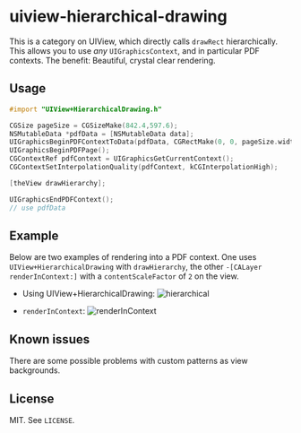 uiview-hierarchical-drawing
===========================

This is a category on UIView, which directly calls `drawRect` hierarchically. This allows you to use *any* `UIGraphicsContext`, and in particular PDF contexts. 
The benefit: Beautiful, crystal clear rendering.

Usage
-----
```objective-c
#import "UIView+HierarchicalDrawing.h"

CGSize pageSize = CGSizeMake(842.4,597.6);
NSMutableData *pdfData = [NSMutableData data];
UIGraphicsBeginPDFContextToData(pdfData, CGRectMake(0, 0, pageSize.width, pageSize.height), documentInfoDict);
UIGraphicsBeginPDFPage();
CGContextRef pdfContext = UIGraphicsGetCurrentContext();
CGContextSetInterpolationQuality(pdfContext, kCGInterpolationHigh);

[theView drawHierarchy];

UIGraphicsEndPDFContext();
// use pdfData
```

Example
-------
Below are two examples of rendering into a PDF context. One uses `UIView+HierarchicalDrawing` with `drawHierarchy`, the other `-[CALayer renderInContext:]` with a `contentScaleFactor` of `2` on the view.

- Using UIView+HierarchicalDrawing:
![hierarchical](http://mruegenberg.github.io/uiview-hierarchical-drawing/hierarchical.png)

- `renderInContext`:
![renderInContext](http://mruegenberg.github.io/uiview-hierarchical-drawing/renderincontext.png)

Known issues
----------
There are some possible problems with custom patterns as view backgrounds.

License
-------
MIT. See `LICENSE`.